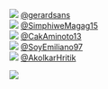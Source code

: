 
 ![](http://pbs.twimg.com/profile_images/1364683651238273038/C-m4fT-Z_normal.jpg) [@gerardsans](https://twitter.com/gerardsans)<br>![](http://pbs.twimg.com/profile_images/1096094391360503808/t7u1s0hH_normal.png) [@SimphiweMagag15](https://twitter.com/SimphiweMagag15)<br>![](http://pbs.twimg.com/profile_images/1322821806911229952/DzJXxIv0_normal.jpg) [@CakAminoto13](https://twitter.com/CakAminoto13)<br>![](http://pbs.twimg.com/profile_images/1349088046935846912/KDoU40kP_normal.jpg) [@SoyEmiliano97](https://twitter.com/SoyEmiliano97)<br>![](http://pbs.twimg.com/profile_images/1171325837708341248/5vJGbLyA_normal.jpg) [@AkolkarHritik](https://twitter.com/AkolkarHritik)<br> 

![](https://visitor-badge.laobi.icu/badge?page_id=ponder)
